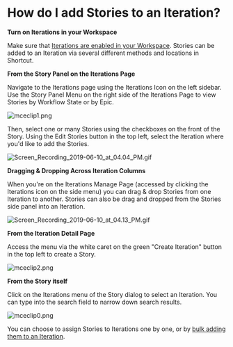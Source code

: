 # How do I add Stories to an Iteration?

**Turn on Iterations in your Workspace**

Make sure that [Iterations are enabled in your Workspace](https://help.shortcut.com/hc/en-us/articles/360028913112). Stories can be added to an Iteration via several different methods and locations in Shortcut.

**From the Story Panel on the Iterations Page**

Navigate to the Iterations page using the Iterations Icon on the left sidebar. Use the Story Panel Menu on the right side of the Iterations Page to view Stories by Workflow State or by Epic.

![mceclip1.png](https://help.shortcut.com/hc/article_attachments/360030603432/mceclip1.png)

Then, select one or many Stories using the checkboxes on the front of the Story. Using the Edit Stories button in the top left, select the Iteration where you'd like to add the Stories.

![Screen\_Recording\_2019-06-10\_at\_04.04\_PM.gif](https://help.shortcut.com/hc/article_attachments/360030603272/Screen_Recording_2019-06-10_at_04.04_PM.gif)

**Dragging & Dropping Across Iteration Columns**

When you're on the Iterations Manage Page (accessed by clicking the Iterations icon on the side menu) you can drag & drop Stories from one Iteration to another. Stories can also be drag and dropped from the Stories side panel into an Iteration.

![Screen\_Recording\_2019-06-10\_at\_04.13\_PM.gif](https://help.shortcut.com/hc/article_attachments/360030568991/Screen_Recording_2019-06-10_at_04.13_PM.gif)

**From the Iteration Detail Page**

Access the menu via the white caret on the green "Create Iteration" button in the top left to create a Story.

![mceclip2.png](https://help.shortcut.com/hc/article_attachments/360030603692/mceclip2.png)

**From the Story itself**

Click on the Iterations menu of the Story dialog to select an Iteration. You can type into the search field to narrow down search results.

![mceclip0.png](https://help.shortcut.com/hc/article_attachments/360030602852/mceclip0.png)

You can choose to assign Stories to Iterations one by one, or by [bulk adding them to an Iteration](https://help.shortcut.com/hc/en-us/articles/360028927672).
